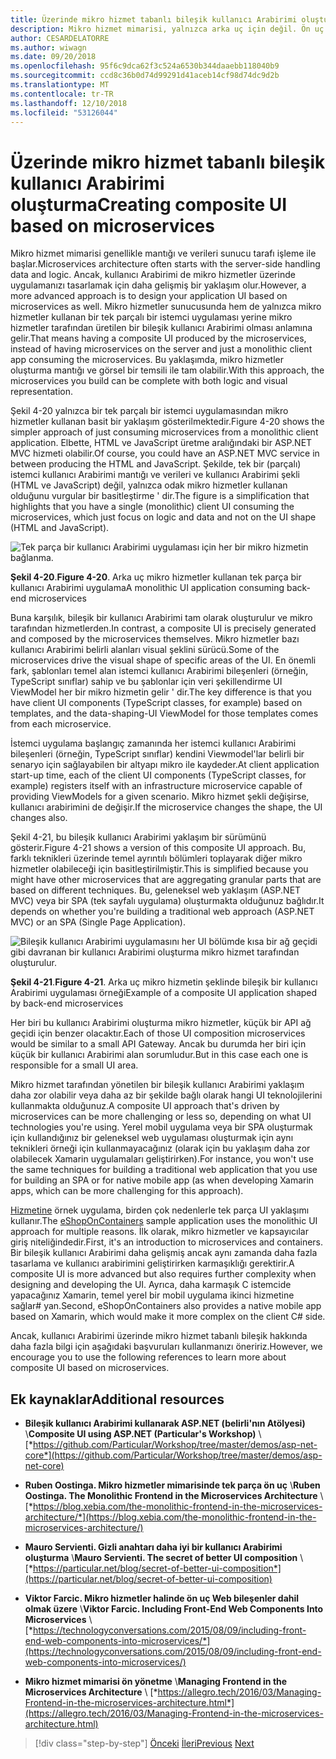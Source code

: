```yaml
---
title: Üzerinde mikro hizmet tabanlı bileşik kullanıcı Arabirimi oluşturma
description: Mikro hizmet mimarisi, yalnızca arka uç için değil. Ön uç kullanarak bir Özet Görünüm elde edin.
author: CESARDELATORRE
ms.author: wiwagn
ms.date: 09/20/2018
ms.openlocfilehash: 95f6c9dca62f3c524a6530b344daaebb118040b9
ms.sourcegitcommit: ccd8c36b0d74d99291d41aceb14cf98d74dc9d2b
ms.translationtype: MT
ms.contentlocale: tr-TR
ms.lasthandoff: 12/10/2018
ms.locfileid: "53126044"
---
```

# <a name="creating-composite-ui-based-on-microservices"></a><span data-ttu-id="fccf9-104">Üzerinde mikro hizmet tabanlı bileşik kullanıcı Arabirimi oluşturma</span><span class="sxs-lookup"><span data-stu-id="fccf9-104">Creating composite UI based on microservices</span></span>

<span data-ttu-id="fccf9-105">Mikro hizmet mimarisi genellikle mantığı ve verileri sunucu tarafı işleme ile başlar.</span><span class="sxs-lookup"><span data-stu-id="fccf9-105">Microservices architecture often starts with the server-side handling data and logic.</span></span> <span data-ttu-id="fccf9-106">Ancak, kullanıcı Arabirimi de mikro hizmetler üzerinde uygulamanızı tasarlamak için daha gelişmiş bir yaklaşım olur.</span><span class="sxs-lookup"><span data-stu-id="fccf9-106">However, a more advanced approach is to design your application UI based on microservices as well.</span></span> <span data-ttu-id="fccf9-107">Mikro hizmetler sunucusunda hem de yalnızca mikro hizmetler kullanan bir tek parçalı bir istemci uygulaması yerine mikro hizmetler tarafından üretilen bir bileşik kullanıcı Arabirimi olması anlamına gelir.</span><span class="sxs-lookup"><span data-stu-id="fccf9-107">That means having a composite UI produced by the microservices, instead of having microservices on the server and just a monolithic client app consuming the microservices.</span></span> <span data-ttu-id="fccf9-108">Bu yaklaşımda, mikro hizmetler oluşturma mantığı ve görsel bir temsili ile tam olabilir.</span><span class="sxs-lookup"><span data-stu-id="fccf9-108">With this approach, the microservices you build can be complete with both logic and visual representation.</span></span>

<span data-ttu-id="fccf9-109">Şekil 4-20 yalnızca bir tek parçalı bir istemci uygulamasından mikro hizmetler kullanan basit bir yaklaşım gösterilmektedir.</span><span class="sxs-lookup"><span data-stu-id="fccf9-109">Figure 4-20 shows the simpler approach of just consuming microservices from a monolithic client application.</span></span> <span data-ttu-id="fccf9-110">Elbette, HTML ve JavaScript üretme aralığındaki bir ASP.NET MVC hizmeti olabilir.</span><span class="sxs-lookup"><span data-stu-id="fccf9-110">Of course, you could have an ASP.NET MVC service in between producing the HTML and JavaScript.</span></span> <span data-ttu-id="fccf9-111">Şekilde, tek bir (parçalı) istemci kullanıcı Arabirimi mantığı ve verileri ve kullanıcı Arabirimi şekli (HTML ve JavaScript) değil, yalnızca odak mikro hizmetler kullanan olduğunu vurgular bir basitleştirme ' dir.</span><span class="sxs-lookup"><span data-stu-id="fccf9-111">The figure is a simplification that highlights that you have a single (monolithic) client UI consuming the microservices, which just focus on logic and data and not on the UI shape (HTML and JavaScript).</span></span>

![Tek parça bir kullanıcı Arabirimi uygulaması için her bir mikro hizmetin bağlanma.](./media/image20.png)

<span data-ttu-id="fccf9-113">**Şekil 4-20**.</span><span class="sxs-lookup"><span data-stu-id="fccf9-113">**Figure 4-20**.</span></span> <span data-ttu-id="fccf9-114">Arka uç mikro hizmetler kullanan tek parça bir kullanıcı Arabirimi uygulama</span><span class="sxs-lookup"><span data-stu-id="fccf9-114">A monolithic UI application consuming back-end microservices</span></span>

<span data-ttu-id="fccf9-115">Buna karşılık, bileşik bir kullanıcı Arabirimi tam olarak oluşturulur ve mikro tarafından hizmetlerden.</span><span class="sxs-lookup"><span data-stu-id="fccf9-115">In contrast, a composite UI is precisely generated and composed by the microservices themselves.</span></span> <span data-ttu-id="fccf9-116">Mikro hizmetler bazı kullanıcı Arabirimi belirli alanları visual şeklini sürücü.</span><span class="sxs-lookup"><span data-stu-id="fccf9-116">Some of the microservices drive the visual shape of specific areas of the UI.</span></span> <span data-ttu-id="fccf9-117">En önemli fark, şablonları temel alan istemci kullanıcı Arabirimi bileşenleri (örneğin, TypeScript sınıflar) sahip ve bu şablonlar için veri şekillendirme UI ViewModel her bir mikro hizmetin gelir ' dir.</span><span class="sxs-lookup"><span data-stu-id="fccf9-117">The key difference is that you have client UI components (TypeScript classes, for example) based on templates, and the data-shaping-UI ViewModel for those templates comes from each microservice.</span></span>

<span data-ttu-id="fccf9-118">İstemci uygulama başlangıç zamanında her istemci kullanıcı Arabirimi bileşenleri (örneğin, TypeScript sınıflar) kendini Viewmodel'lar belirli bir senaryo için sağlayabilen bir altyapı mikro ile kaydeder.</span><span class="sxs-lookup"><span data-stu-id="fccf9-118">At client application start-up time, each of the client UI components (TypeScript classes, for example) registers itself with an infrastructure microservice capable of providing ViewModels for a given scenario.</span></span> <span data-ttu-id="fccf9-119">Mikro hizmet şekli değişirse, kullanıcı arabirimini de değişir.</span><span class="sxs-lookup"><span data-stu-id="fccf9-119">If the microservice changes the shape, the UI changes also.</span></span>

<span data-ttu-id="fccf9-120">Şekil 4-21, bu bileşik kullanıcı Arabirimi yaklaşım bir sürümünü gösterir.</span><span class="sxs-lookup"><span data-stu-id="fccf9-120">Figure 4-21 shows a version of this composite UI approach.</span></span> <span data-ttu-id="fccf9-121">Bu, farklı teknikleri üzerinde temel ayrıntılı bölümleri toplayarak diğer mikro hizmetler olabileceği için basitleştirilmiştir.</span><span class="sxs-lookup"><span data-stu-id="fccf9-121">This is simplified because you might have other microservices that are aggregating granular parts that are based on different techniques.</span></span> <span data-ttu-id="fccf9-122">Bu, geleneksel web yaklaşım (ASP.NET MVC) veya bir SPA (tek sayfalı uygulama) oluşturmakta olduğunuz bağlıdır.</span><span class="sxs-lookup"><span data-stu-id="fccf9-122">It depends on whether you're building a traditional web approach (ASP.NET MVC) or an SPA (Single Page Application).</span></span>

![Bileşik kullanıcı Arabirimi uygulamasını her UI bölümde kısa bir ağ geçidi gibi davranan bir kullanıcı Arabirimi oluşturma mikro hizmet tarafından oluşturulur.](./media/image21.png)

<span data-ttu-id="fccf9-124">**Şekil 4-21**.</span><span class="sxs-lookup"><span data-stu-id="fccf9-124">**Figure 4-21**.</span></span> <span data-ttu-id="fccf9-125">Arka uç mikro hizmetin şeklinde bileşik bir kullanıcı Arabirimi uygulaması örneği</span><span class="sxs-lookup"><span data-stu-id="fccf9-125">Example of a composite UI application shaped by back-end microservices</span></span>

<span data-ttu-id="fccf9-126">Her biri bu kullanıcı Arabirimi oluşturma mikro hizmetler, küçük bir API ağ geçidi için benzer olacaktır.</span><span class="sxs-lookup"><span data-stu-id="fccf9-126">Each of those UI composition microservices would be similar to a small API Gateway.</span></span> <span data-ttu-id="fccf9-127">Ancak bu durumda her biri için küçük bir kullanıcı Arabirimi alan sorumludur.</span><span class="sxs-lookup"><span data-stu-id="fccf9-127">But in this case each one is responsible for a small UI area.</span></span>

<span data-ttu-id="fccf9-128">Mikro hizmet tarafından yönetilen bir bileşik kullanıcı Arabirimi yaklaşım daha zor olabilir veya daha az bir şekilde bağlı olarak hangi UI teknolojilerini kullanmakta olduğunuz.</span><span class="sxs-lookup"><span data-stu-id="fccf9-128">A composite UI approach that's driven by microservices can be more challenging or less so, depending on what UI technologies you're using.</span></span> <span data-ttu-id="fccf9-129">Yerel mobil uygulama veya bir SPA oluşturmak için kullandığınız bir geleneksel web uygulaması oluşturmak için aynı teknikleri örneği için kullanmayacağınız (olarak için bu yaklaşım daha zor olabilecek Xamarin uygulamaları geliştirirken).</span><span class="sxs-lookup"><span data-stu-id="fccf9-129">For instance, you won't use the same techniques for building a traditional web application that you use for building an SPA or for native mobile app (as when developing Xamarin apps, which can be more challenging for this approach).</span></span>

<span data-ttu-id="fccf9-130">[Hizmetine](https://aka.ms/MicroservicesArchitecture) örnek uygulama, birden çok nedenlerle tek parça UI yaklaşımı kullanır.</span><span class="sxs-lookup"><span data-stu-id="fccf9-130">The [eShopOnContainers](https://aka.ms/MicroservicesArchitecture) sample application uses the monolithic UI approach for multiple reasons.</span></span> <span data-ttu-id="fccf9-131">İlk olarak, mikro hizmetler ve kapsayıcılar giriş niteliğindedir.</span><span class="sxs-lookup"><span data-stu-id="fccf9-131">First, it's an introduction to microservices and containers.</span></span> <span data-ttu-id="fccf9-132">Bir bileşik kullanıcı Arabirimi daha gelişmiş ancak aynı zamanda daha fazla tasarlama ve kullanıcı arabirimini geliştirirken karmaşıklığı gerektirir.</span><span class="sxs-lookup"><span data-stu-id="fccf9-132">A composite UI is more advanced but also requires further complexity when designing and developing the UI.</span></span> <span data-ttu-id="fccf9-133">Ayrıca, daha karmaşık C istemcide yapacağınız Xamarin, temel yerel bir mobil uygulama ikinci hizmetine sağlar\# yan.</span><span class="sxs-lookup"><span data-stu-id="fccf9-133">Second, eShopOnContainers also provides a native mobile app based on Xamarin, which would make it more complex on the client C\# side.</span></span>

<span data-ttu-id="fccf9-134">Ancak, kullanıcı Arabirimi üzerinde mikro hizmet tabanlı bileşik hakkında daha fazla bilgi için aşağıdaki başvuruları kullanmanızı öneririz.</span><span class="sxs-lookup"><span data-stu-id="fccf9-134">However, we encourage you to use the following references to learn more about composite UI based on microservices.</span></span>

## <a name="additional-resources"></a><span data-ttu-id="fccf9-135">Ek kaynaklar</span><span class="sxs-lookup"><span data-stu-id="fccf9-135">Additional resources</span></span>

- <span data-ttu-id="fccf9-136">**Bileşik kullanıcı Arabirimi kullanarak ASP.NET (belirli'nın Atölyesi)** \\</span><span class="sxs-lookup"><span data-stu-id="fccf9-136">**Composite UI using ASP.NET (Particular's Workshop)** \\</span></span>
  [*https://github.com/Particular/Workshop/tree/master/demos/asp-net-core*](https://github.com/Particular/Workshop/tree/master/demos/asp-net-core)

- <span data-ttu-id="fccf9-137">**Ruben Oostinga. Mikro hizmetler mimarisinde tek parça ön uç** \\</span><span class="sxs-lookup"><span data-stu-id="fccf9-137">**Ruben Oostinga. The Monolithic Frontend in the Microservices Architecture** \\</span></span>
  [*https://blog.xebia.com/the-monolithic-frontend-in-the-microservices-architecture/*](https://blog.xebia.com/the-monolithic-frontend-in-the-microservices-architecture/)

- <span data-ttu-id="fccf9-138">**Mauro Servienti. Gizli anahtarı daha iyi bir kullanıcı Arabirimi oluşturma** \\</span><span class="sxs-lookup"><span data-stu-id="fccf9-138">**Mauro Servienti. The secret of better UI composition** \\</span></span>
  [*https://particular.net/blog/secret-of-better-ui-composition*](https://particular.net/blog/secret-of-better-ui-composition)

- <span data-ttu-id="fccf9-139">**Viktor Farcic. Mikro hizmetler halinde ön uç Web bileşenler dahil olmak üzere** \\</span><span class="sxs-lookup"><span data-stu-id="fccf9-139">**Viktor Farcic. Including Front-End Web Components Into Microservices** \\</span></span>
  [*https://technologyconversations.com/2015/08/09/including-front-end-web-components-into-microservices/*](https://technologyconversations.com/2015/08/09/including-front-end-web-components-into-microservices/)

- <span data-ttu-id="fccf9-140">**Mikro hizmet mimarisi ön yönetme** \\</span><span class="sxs-lookup"><span data-stu-id="fccf9-140">**Managing Frontend in the Microservices Architecture** \\</span></span>
  [*https://allegro.tech/2016/03/Managing-Frontend-in-the-microservices-architecture.html*](https://allegro.tech/2016/03/Managing-Frontend-in-the-microservices-architecture.html)

>[!div class="step-by-step"]
><span data-ttu-id="fccf9-141">[Önceki](microservices-addressability-service-registry.md)
>[İleri](resilient-high-availability-microservices.md)</span><span class="sxs-lookup"><span data-stu-id="fccf9-141">[Previous](microservices-addressability-service-registry.md)
[Next](resilient-high-availability-microservices.md)</span></span>
